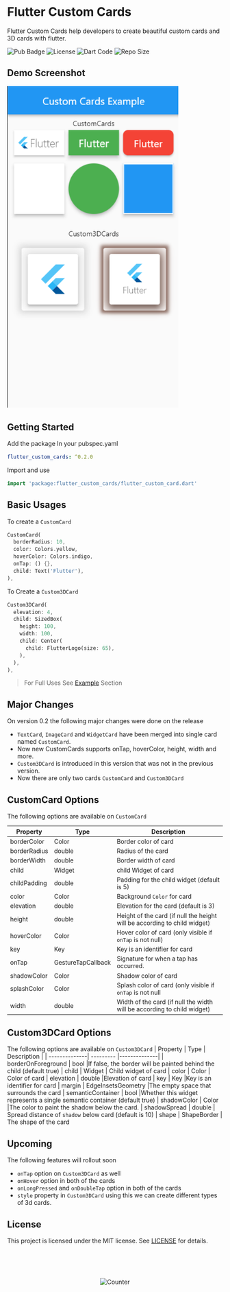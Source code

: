 # Flutter Custom Cards

Flutter Custom Cards help developers to create beautiful custom cards and 3D cards with flutter.

![Pub Badge](https://img.shields.io/pub/v/flutter_custom_cards?color=blueviolet&style=for-the-badge)
![License](https://img.shields.io/github/license/pktintali/flutter_custom_cards?style=for-the-badge)
![Dart Code](https://img.shields.io/github/languages/top/pktintali/flutter_custom_cards?color=success&style=for-the-badge)
![Repo Size](https://img.shields.io/github/repo-size/pktintali/flutter_custom_cards?color=ff69b4&style=for-the-badge)

## Demo Screenshot
<img src="https://raw.githubusercontent.com/pktintali/flutter_custom_cards/main/example/screenshots/demo.png" width="400">

## Getting Started

Add the package In your pubspec.yaml

```yaml
flutter_custom_cards: ^0.2.0
```

Import and use

```dart
import 'package:flutter_custom_cards/flutter_custom_card.dart'
```

## Basic Usages

To create a `CustomCard`
```dart
CustomCard(
  borderRadius: 10,
  color: Colors.yellow,
  hoverColor: Colors.indigo,
  onTap: () {},
  child: Text('Flutter'),
),
```

To Create a `Custom3DCard`

```dart
Custom3DCard(
  elevation: 4,
  child: SizedBox(
    height: 100,
    width: 100,
    child: Center(
      child: FlutterLogo(size: 65),
    ),
  ),
),
```
>For Full Uses See [Example](https://pub.dev/packages/flutter_custom_cards/example) Section
## Major Changes
On version 0.2 the following major changes were done on the release

- `TextCard`, `ImageCard` and `WidgetCard` have been merged into single card named `CustomCard`.
- Now new CustomCards supports onTap, hoverColor, height, width and more.
- `Custom3DCard` is introduced in this version that was not in the previous version.
- Now there are only two cards `CustomCard` and `Custom3DCard`

## CustomCard Options
The following options are available on `CustomCard`

| Property      | Type | Description |
| --------------| --------- |--------------|
| borderColor | Color       |Border color of card
| borderRadius   | double        |Radius of the card
| borderWidth   | double        | Border width of card
| child   | Widget        |child Widget of card
| childPadding   | double        | Padding for the child widget (default is 5)
| color   | Color        |Background `Color` for card
| elevation   | double        | Elevation for the card (default is 3)
| height   | double        | Height of the card (if null the height will be according to child widget)
| hoverColor   | Color        | Hover color of card (only visible if `onTap` is not null)
| key   | Key        | Key is an identifier for card
| onTap   | GestureTapCallback   |Signature for when a tap has occurred.
| shadowColor   | Color        | Shadow color of card
| splashColor   | Color        |Splash color of card (only visible if `onTap` is not null
| width   | double        |Width of the card (if null the width will be according to child widget)

## Custom3DCard Options
The following options are available on `Custom3DCard`
| Property      | Type | Description |
| --------------| --------- |--------------|
| borderOnForeground   | bool        |If false, the border will be painted behind the child (default true)
| child   | Widget        | Child widget of card
| color   | Color        | Color of card
| elevation   | double        |Elevation of card
| key   | Key        |Key is an identifier for card
| margin   | EdgeInsetsGeometry        |The empty space that surrounds the card
| semanticContainer   | bool        |Whether this widget represents a single semantic container (default true)
| shadowColor   | Color        |The color to paint the shadow below the card.
| shadowSpread   | double        | Spread distance of `shadow` below card (default is 10)
| shape   | ShapeBorder        | The shape of the card


## Upcoming
The following features will rollout soon
- `onTap` option on `Custom3DCard` as well
- `onHover` option in both of the cards
- `onLongPressed` and `onDoubleTap` option in both of the cards
- `style` property in `Custom3DCard` using this we can create different types of 3d cards.


## License
This project is licensed under the MIT license. See [LICENSE](https://github.com/pktintali/flutter_custom_cards/blob/main/LICENSE) for details.

<br/>

<br/>

<br/>

<p align="center">
  <img alt = "Counter" src="https://profile-counter.glitch.me/flutter_custom_cards/count.svg"/>
</p>